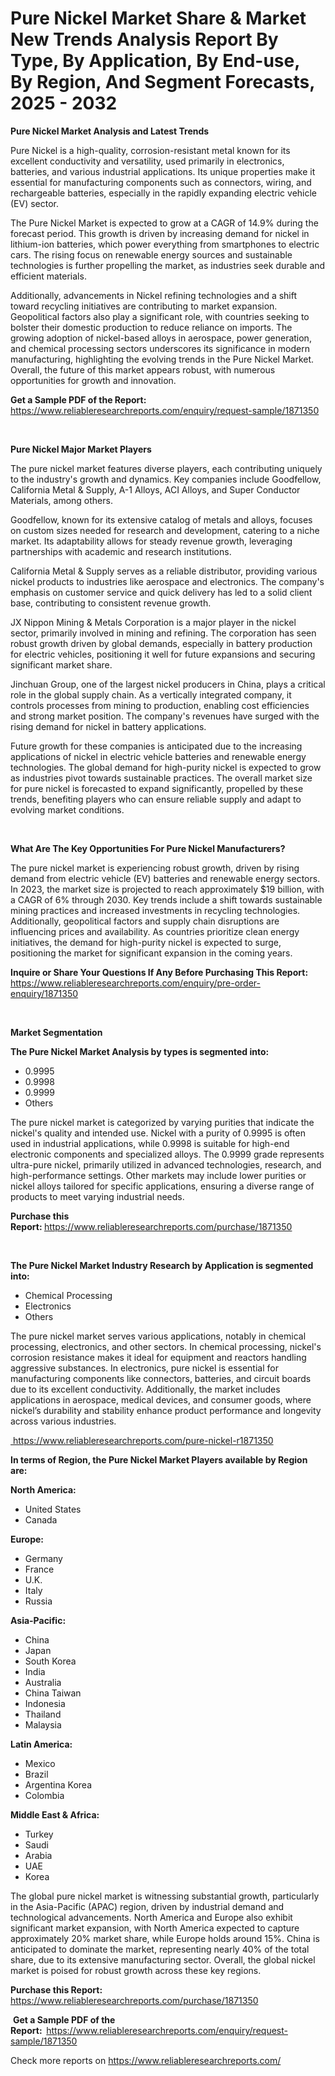 <p><h1>Pure Nickel Market Share & Market New Trends Analysis Report By Type, By Application, By End-use, By Region, And Segment Forecasts, 2025 - 2032</h1></p><p><strong>Pure Nickel Market Analysis and Latest Trends</strong></p>
<p><p>Pure Nickel is a high-quality, corrosion-resistant metal known for its excellent conductivity and versatility, used primarily in electronics, batteries, and various industrial applications. Its unique properties make it essential for manufacturing components such as connectors, wiring, and rechargeable batteries, especially in the rapidly expanding electric vehicle (EV) sector.</p><p>The Pure Nickel Market is expected to grow at a CAGR of 14.9% during the forecast period. This growth is driven by increasing demand for nickel in lithium-ion batteries, which power everything from smartphones to electric cars. The rising focus on renewable energy sources and sustainable technologies is further propelling the market, as industries seek durable and efficient materials.</p><p>Additionally, advancements in Nickel refining technologies and a shift toward recycling initiatives are contributing to market expansion. Geopolitical factors also play a significant role, with countries seeking to bolster their domestic production to reduce reliance on imports. The growing adoption of nickel-based alloys in aerospace, power generation, and chemical processing sectors underscores its significance in modern manufacturing, highlighting the evolving trends in the Pure Nickel Market. Overall, the future of this market appears robust, with numerous opportunities for growth and innovation.</p></p>
<p><strong>Get a Sample PDF of the Report:&nbsp;</strong> <a href="https://www.reliableresearchreports.com/enquiry/request-sample/1871350?utm_campaign=2643&utm_medium=2&utm_source=Github&utm_content=ia&utm_term=28022025&utm_id=pure-nickel">https://www.reliableresearchreports.com/enquiry/request-sample/1871350</a></p>
<p>&nbsp;</p>
<p><strong>Pure Nickel Major Market Players</strong></p>
<p><p>The pure nickel market features diverse players, each contributing uniquely to the industry's growth and dynamics. Key companies include Goodfellow, California Metal & Supply, A-1 Alloys, ACI Alloys, and Super Conductor Materials, among others. </p><p>Goodfellow, known for its extensive catalog of metals and alloys, focuses on custom sizes needed for research and development, catering to a niche market. Its adaptability allows for steady revenue growth, leveraging partnerships with academic and research institutions.</p><p>California Metal & Supply serves as a reliable distributor, providing various nickel products to industries like aerospace and electronics. The company's emphasis on customer service and quick delivery has led to a solid client base, contributing to consistent revenue growth.</p><p>JX Nippon Mining & Metals Corporation is a major player in the nickel sector, primarily involved in mining and refining. The corporation has seen robust growth driven by global demands, especially in battery production for electric vehicles, positioning it well for future expansions and securing significant market share.</p><p>Jinchuan Group, one of the largest nickel producers in China, plays a critical role in the global supply chain. As a vertically integrated company, it controls processes from mining to production, enabling cost efficiencies and strong market position. The company's revenues have surged with the rising demand for nickel in battery applications.</p><p>Future growth for these companies is anticipated due to the increasing applications of nickel in electric vehicle batteries and renewable energy technologies. The global demand for high-purity nickel is expected to grow as industries pivot towards sustainable practices. The overall market size for pure nickel is forecasted to expand significantly, propelled by these trends, benefiting players who can ensure reliable supply and adapt to evolving market conditions.</p></p>
<p>&nbsp;</p>
<p><strong>What Are The Key Opportunities For Pure Nickel Manufacturers?</strong></p>
<p><p>The pure nickel market is experiencing robust growth, driven by rising demand from electric vehicle (EV) batteries and renewable energy sectors. In 2023, the market size is projected to reach approximately $19 billion, with a CAGR of 6% through 2030. Key trends include a shift towards sustainable mining practices and increased investments in recycling technologies. Additionally, geopolitical factors and supply chain disruptions are influencing prices and availability. As countries prioritize clean energy initiatives, the demand for high-purity nickel is expected to surge, positioning the market for significant expansion in the coming years.</p></p>
<p><strong>Inquire or Share Your Questions If Any Before Purchasing This Report:</strong> <a href="https://www.reliableresearchreports.com/enquiry/pre-order-enquiry/1871350?utm_campaign=2643&utm_medium=2&utm_source=Github&utm_content=ia&utm_term=28022025&utm_id=pure-nickel">https://www.reliableresearchreports.com/enquiry/pre-order-enquiry/1871350</a></p>
<p>&nbsp;</p>
<p><strong>Market Segmentation</strong></p>
<p><strong>The Pure Nickel Market Analysis by types is segmented into:</strong></p>
<p><ul><li>0.9995</li><li>0.9998</li><li>0.9999</li><li>Others</li></ul></p>
<p><p>The pure nickel market is categorized by varying purities that indicate the nickel's quality and intended use. Nickel with a purity of 0.9995 is often used in industrial applications, while 0.9998 is suitable for high-end electronic components and specialized alloys. The 0.9999 grade represents ultra-pure nickel, primarily utilized in advanced technologies, research, and high-performance settings. Other markets may include lower purities or nickel alloys tailored for specific applications, ensuring a diverse range of products to meet varying industrial needs.</p></p>
<p><strong>Purchase this Report:&nbsp;</strong><a href="https://www.reliableresearchreports.com/purchase/1871350?utm_campaign=2643&utm_medium=2&utm_source=Github&utm_content=ia&utm_term=28022025&utm_id=pure-nickel">https://www.reliableresearchreports.com/purchase/1871350</a></p>
<p>&nbsp;</p>
<p><strong>The Pure Nickel Market Industry Research by Application is segmented into:</strong></p>
<p><ul><li>Chemical Processing</li><li>Electronics</li><li>Others</li></ul></p>
<p><p>The pure nickel market serves various applications, notably in chemical processing, electronics, and other sectors. In chemical processing, nickel's corrosion resistance makes it ideal for equipment and reactors handling aggressive substances. In electronics, pure nickel is essential for manufacturing components like connectors, batteries, and circuit boards due to its excellent conductivity. Additionally, the market includes applications in aerospace, medical devices, and consumer goods, where nickel’s durability and stability enhance product performance and longevity across various industries.</p></p>
<p><a href="https://www.reliableresearchreports.com/pure-nickel-r1871350?utm_campaign=2643&utm_medium=2&utm_source=Github&utm_content=ia&utm_term=28022025&utm_id=pure-nickel">&nbsp;https://www.reliableresearchreports.com/pure-nickel-r1871350</a></p>
<p><strong>In terms of Region, the Pure Nickel Market Players available by Region are:</strong></p>
<p>
    <p> <strong> North America: </strong>
        <ul>
            <li>United States</li>
            <li>Canada</li>
        </ul>
        </p> 
    <p> <strong> Europe: </strong>
        <ul>
            <li>Germany</li>
            <li>France</li>
            <li>U.K.</li>
            <li>Italy</li>
            <li>Russia</li>
        </ul>
        </p> 
    <p> <strong> Asia-Pacific: </strong>
        <ul>
            <li>China</li>
            <li>Japan</li>
            <li>South Korea</li>
            <li>India</li>
            <li>Australia</li>
            <li>China Taiwan</li>
            <li>Indonesia</li>
            <li>Thailand</li>
            <li>Malaysia</li>
        </ul>
        </p> 
    <p> <strong> Latin America: </strong>
        <ul>
            <li>Mexico</li>
            <li>Brazil</li>
            <li>Argentina Korea</li>
            <li>Colombia</li>
        </ul>
        </p> 
    <p> <strong> Middle East & Africa: </strong>
        <ul>
            <li>Turkey</li>
            <li>Saudi</li>
            <li>Arabia</li>
            <li>UAE</li>
            <li>Korea</li>
        </ul>
    </p>
    </p>
<p><p>The global pure nickel market is witnessing substantial growth, particularly in the Asia-Pacific (APAC) region, driven by industrial demand and technological advancements. North America and Europe also exhibit significant market expansion, with North America expected to capture approximately 20% market share, while Europe holds around 15%. China is anticipated to dominate the market, representing nearly 40% of the total share, due to its extensive manufacturing sector. Overall, the global nickel market is poised for robust growth across these key regions.</p></p>
<p><strong>Purchase this Report: </strong><a href="https://www.reliableresearchreports.com/purchase/1871350?utm_campaign=2643&utm_medium=2&utm_source=Github&utm_content=ia&utm_term=28022025&utm_id=pure-nickel">https://www.reliableresearchreports.com/purchase/1871350</a></p>
<p>&nbsp;<strong>Get a Sample PDF of the Report:&nbsp;&nbsp;</strong><a href="https://www.reliableresearchreports.com/enquiry/request-sample/1871350?utm_campaign=2643&utm_medium=2&utm_source=Github&utm_content=ia&utm_term=28022025&utm_id=pure-nickel">https://www.reliableresearchreports.com/enquiry/request-sample/1871350</a></p>
<p><strong></strong></p>
<p>Check more reports on <a href="https://www.reliableresearchreports.com/?utm_campaign=2643&utm_medium=2&utm_source=Github&utm_content=ia&utm_term=28022025&utm_id=pure-nickel">https://www.reliableresearchreports.com/</a></p>